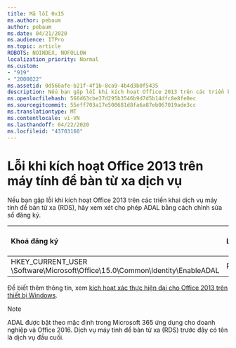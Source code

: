 ```yaml
---
title: Mã lỗi 0x15
ms.author: pebaum
author: pebaum
ms.date: 04/21/2020
ms.audience: ITPro
ms.topic: article
ROBOTS: NOINDEX, NOFOLLOW
localization_priority: Normal
ms.custom:
- "919"
- "2000022"
ms.assetid: 0d566afe-b21f-4f1b-8ca9-4b4d3b0f5435
description: Nếu bạn gặp lỗi khi kích hoạt Office 2013 trên các triển khai dịch vụ máy tính để bàn từ xa (RDS), hãy xem xét cho phép ADAL bằng cách chỉnh sửa sổ đăng ký.
ms.openlocfilehash: 566d63cbe37d295b3546b9d7d5b14dfc8e8fe0ec
ms.sourcegitcommit: 55eff703a17e500681d8fa6a87eb067019ade3cc
ms.translationtype: MT
ms.contentlocale: vi-VN
ms.lasthandoff: 04/22/2020
ms.locfileid: "43703160"
---
```

# <a name="error-while-activation-office-2013-on-remote-desktop-services"></a>Lỗi khi kích hoạt Office 2013 trên máy tính để bàn từ xa dịch vụ

Nếu bạn gặp lỗi khi kích hoạt Office 2013 trên các triển khai dịch vụ máy tính để bàn từ xa (RDS), hãy xem xét cho phép ADAL bằng cách chỉnh sửa sổ đăng ký.
  
|**Khoá đăng ký**|**Loại**|**Đáng giá tiền**|
|:-----|:-----|:-----|
|HKEY_CURRENT_USER \Software\Microsoft\Office\15.0\Common\Identity\EnableADAL  <br/> |REG_DWORD  <br/> |1  <br/> |

Để biết thêm thông tin, xem [kích hoạt xác thực hiện đại cho Office 2013 trên thiết bị Windows](https://docs.microsoft.com/office365/admin/security-and-compliance/enable-modern-authentication).
  
> [!NOTE]
>  ADAL được bật theo mặc định trong Microsoft 365 ứng dụng cho doanh nghiệp và Office 2016. Dịch vụ máy tính để bàn từ xa (RDS) trước đây có tên là dịch vụ đầu cuối.
  